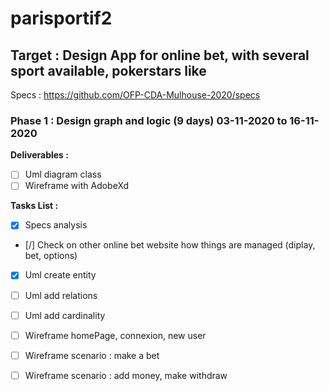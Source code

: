 
# parisportif2

## Target : Design App for online bet, with several sport available, pokerstars like 

Specs : https://github.com/OFP-CDA-Mulhouse-2020/specs



### Phase 1 : Design graph and logic (9 days) 03-11-2020 to  16-11-2020

**Deliverables :**
- [ ] Uml diagram class
- [ ] Wireframe with AdobeXd

**Tasks List :**
- [X] Specs analysis
- [/] Check on other online bet website how things are managed (diplay, bet, options)

- [X] Uml create entity
- [ ] Uml add relations
- [ ] Uml add cardinality

- [ ] Wireframe homePage, connexion, new user
- [ ] Wireframe scenario : make a bet
- [ ] Wireframe scenario : add money, make withdraw


